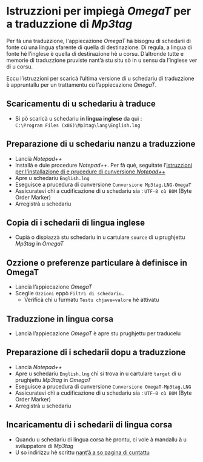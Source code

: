 # Istruzzioni per impiegà _OmegaT_ per a traduzzione di _Mp3tag_

Per fà una traduzzione, l'appiecazione _OmegaT_ hà bisognu di schedarii di fonte cù una lingua sfarente di quella di destinazione. Di regula, a lingua di fonte hè l’inglese è quella di destinazione hè u corsu. D’altronde tutte e memorie di traduzzione pruviste nant’à stu situ sò in u sensu da l’inglese ver di u corsu.

Eccu l’istruzzioni per scaricà l’ultima versione di u schedariu di traduzzione è appruntallu per un trattamentu cù l’appiecazione _OmegaT_.

## Scaricamentu di u schedariu à traduce

- Si pò scaricà u schedariu __in lingua inglese__ da quì :  
  `C:\Program Files (x86)\Mp3tag\lang\English.lng`

## Preparazione di u schedariu nanzu a traduzzione

- Lancià _Notepad++_
- Installà e duie procedure _Notepad++_. Per fà què, seguitate l’[istruzzioni per l’installazione di e prucedure di cunversione _Notepad++_](Cunversion.md)
- Apre u schedariu `English.lng`
- Eseguisce a prucedura di cunversione `Cunversione Mp3tag.LNG-OmegaT`
- Assicuratevi chì a cudificazione di u schedariu sia : `UTF-8 cù BOM` (Byte Order Marker)
- Arregistrà u schedariu

## Copia di i schedarii di lingua inglese

- Cupià o dispiazzà stu schedariu in u cartulare `source` di u prughjettu _Mp3tag_ in _OmegaT_

## Ozzione o preferenze particulare à definisce in OmegaT

- Lancià l’appiecazione _OmegaT_
- Sceglie `Ozzioni` eppò `Filtri di schedariu…`
  - Verificà chì u furmatu `Testu chjave=valore` hè attivatu

## Traduzzione in lingua corsa

- Lancià l’appiecazione _OmegaT_ è apre stu prughjettu per traducelu

## Preparazione di i schedarii dopu a traduzzione

- Lancià _Notepad++_
- Apre u schedariu `English.lng` chì si trova in u cartulare `target` di u prughjettu _Mp3tag_ in _OmegaT_
- Eseguisce a prucedura di cunversione `Cunversione OmegaT-Mp3tag.LNG`
- Assicuratevi chì a cudificazione di u schedariu sia : `UTF-8 cù BOM` (Byte Order Marker)
- Arregistrà u schedariu

## Incaricamentu di i schedarii di lingua corsa
- Quandu u schedariu di lingua corsa hè prontu, ci vole à mandallu à u sviluppatore di _Mp3tag_
- U so indirizzu hè scrittu [nant’à a so pagina di cuntattu](https://www.mp3tag.de/en/contact.html)
